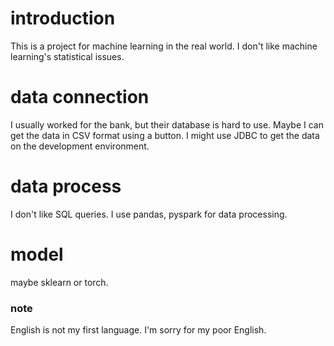 # introduction 
This is a project for machine learning in the real world. I don't like machine learning's statistical issues.

# data connection
I usually worked for the bank, but their database is hard to use.
Maybe I can get the data in CSV format using a button. I might use JDBC to get the data on the development environment.

# data process
I don't like  SQL queries. I use pandas, pyspark for data processing.

# model
maybe sklearn or torch.

### note
English is not my first language. I'm sorry for my poor English. 